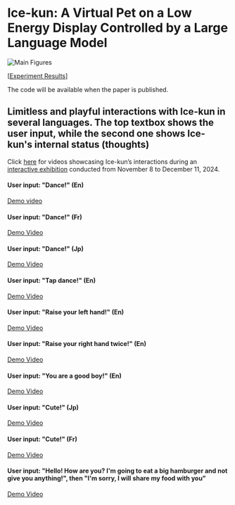 # Ice-kun: A Virtual Pet on a Low Energy Display Controlled by a Large Language Model

![Main Figures](https://github.com/user-attachments/assets/7b180db7-4d44-42f4-898a-4209d24a182f)
<!---[[Experiment Results](https://github.com/user-attachments/files/17208051/20240920_experiment.zip)]--->
[[Experiment Results](https://github.com/user-attachments/files/17406527/results20241016.zip)]

The code will be available when the paper is published.

<!---[Demo video](https://github.com/anonymouspenguin27/icekun/assets/173242664/fcf03fa0-92e3-4f90-a691-8172b79b1c6b)--->

## Limitless and playful interactions with Ice-kun in several languages. The top textbox shows the user input, while the second one shows Ice-kun's internal status (thoughts)

Click [here](https://www.youtube.com/playlist?list=PLwrbb0kRyPslkx9I8OgCX1W4nHpNyaWAX) for videos showcasing Ice-kun’s interactions during an [interactive exhibition](https://www.rcgs.jp/?p=3042) conducted from November 8 to December 11, 2024.

#### User input: "Dance!" (En)
[Demo video](https://github.com/user-attachments/assets/6a91aa8a-5638-4f56-a7ef-0f453d267ce8)

#### User input: "Dance!" (Fr)
[Demo Video](https://github.com/user-attachments/assets/fa546052-181a-40b7-a438-7025c4e87c46)

#### User input: "Dance!" (Jp)
[Demo Video](https://github.com/user-attachments/assets/2d2d663a-a650-40c7-8e6d-289cd906faee)

#### User input: "Tap dance!" (En)
[Demo Video](https://github.com/user-attachments/assets/ed195812-d985-4957-8662-b3d6dbeb209c)

#### User input: "Raise your left hand!" (En)
[Demo Video](https://github.com/user-attachments/assets/ff334444-74c7-40d7-9510-586907f04e34)

#### User input: "Raise your right hand twice!" (En)
[Demo Video](https://github.com/user-attachments/assets/c1a991b8-ba71-4a84-89fe-0165c2968e40)

#### User input: "You are a good boy!" (En)
[Demo Video](https://github.com/user-attachments/assets/edf86849-587a-4792-be15-ec193a4470f5)

#### User input: "Cute!" (Jp)
[Demo Video](https://github.com/user-attachments/assets/f4bb7523-63eb-4951-9edc-32a629f8c9bd)

#### User input: "Cute!" (Fr)
[Demo Video](https://github.com/user-attachments/assets/75187495-5cce-4579-914e-645628f69773)

#### User input: "Hello! How are you? I'm going to eat a big hamburger and not give you anything!", then "I'm sorry, I will share my food with you"
[Demo Video](https://github.com/user-attachments/assets/25b92e9a-f4e0-4354-b247-21f93de2212f)
